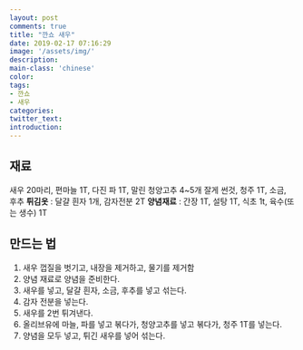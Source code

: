 ```yaml
---
layout: post
comments: true
title: "깐쇼 새우"
date: 2019-02-17 07:16:29
image: '/assets/img/'
description:
main-class: 'chinese'
color:
tags:
- 깐쇼
- 새우
categories:
twitter_text:
introduction:
---
```


## 재료

새우 20마리, 편마늘 1T, 다진 파 1T, 말린 청양고추 4~5개 잘게 썬것, 청주 1T, 소금, 후추
**튀김옷** : 달걀 흰자 1개, 감자전분 2T
**양념재료** : 간장 1T, 설탕 1T, 식초 1t, 육수(또는 생수) 1T

## 만드는 법

1. 새우 껍질을 벗기고, 내장을 제거하고, 물기를 제거함
2. 양념 재료로 양념을 준비한다.
3. 새우를 넣고, 달걀 흰자, 소금, 후추를 넣고 섞는다.
4. 감자 전분을 넣는다.
5. 새우를 2번 튀겨낸다.
6. 올리브유에 마늘, 파를 넣고 볶다가, 청양고추를 넣고 볶다가, 청주 1T를 넣는다.
7. 양념을 모두 넣고, 튀긴 새우를 넣어 섞는다.
